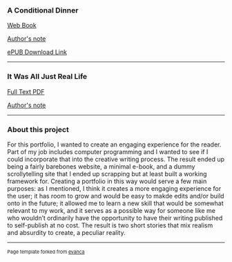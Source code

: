 
### A Conditional Dinner

[Web Book](https://ecstatic-almeida-3de298.netlify.com)  

[Author's note](https://ecstatic-almeida-3de298.netlify.com/authors-note.html)  

[ePUB Download Link](https://github.com/apeculiarreality/AConditionalDinner/blob/master/docs/AConditionalDinner.epub)

---

### It Was All Just Real Life

[Full Text PDF](/pdf/JustRealLife.pdf)  

[Author's note](/JRLAN)  

---

### About this project 

<p>For this portfolio, I wanted to create an engaging experience for the reader. Part of my job includes computer programming and I wanted to see if I could incorporate that into the creative writing process. The result ended up being a fairly barebones website, a minimal e-book, and a dummy scrollytelling site that I ended up scrapping but at least built a working framework for. Creating a portfolio in this way would serve a few main purposes: as I mentioned, I think it creates a more engaging experience for the user; it has room to grow and would be easy to makde edits and/or build onto in the future; it allowed me to learn a new skill that would be somewhat relevant to my work, and it serves as a possible way for someone like me who wouldn’t ordinarily have the opportunity to have their writing published to self-publish at no cost. The result is two short stories that mix realism and absurdity to create, a peculiar reality.</p>

---
<p style="font-size:11px">Page template forked from <a href="https://github.com/evanca/quick-portfolio">evanca</a></p>
<!-- Remove above link if you don't want to attibute -->
